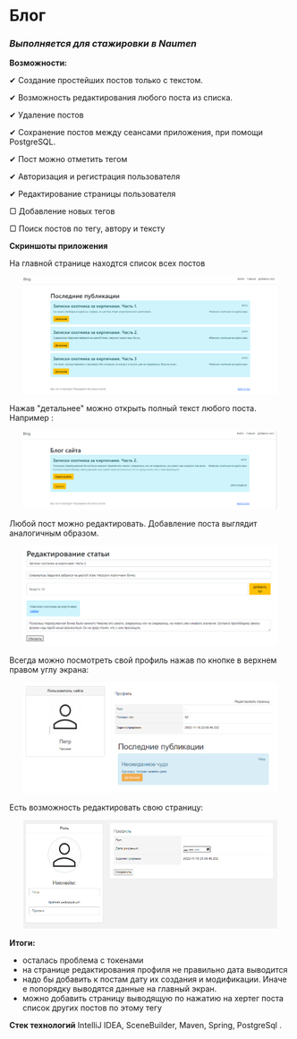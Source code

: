 # **Блог**
### _Выполняется для стажировки в Naumen_

**Возможности:**

✔ Создание простейших постов только с текстом. 

✔ Возможность редактирования любого поста из списка. 

✔ Удаление постов  

✔ Сохранение постов между сеансами приложения, при помощи PostgreSQL.

✔ Пост можно отметить тегом

✔ Авторизация и регистрация пользователя 

✔ Редактирование страницы пользователя

▢ Добавление новых тегов

▢ Поиск постов по тегу, автору и тексту

**Скриншоты приложения**

На главной странице находтся список всех постов
<p align="center"><img  src="./assets_README/home.PNG" width="90%"></p>

Нажав "детальнее" можно открыть полный текст любого поста. Например :
<p align="center"><img  src="./assets_README/post_2.PNG" width="90%"></p>

Любой пост можно редактировать. Добавление поста выглядит аналогичным образом.
<p align="center"><img  src="./assets_README/post_2_edit.PNG" width="90%"></p>

Всегда можно посмотреть свой профиль нажав по кнопке в верхнем правом углу экрана:
<p align="center"><img  src="./assets_README/profile.PNG" width="90%"></p>

Есть возможность редактировать свою страницу:
<p align="center"><img  src="./assets_README/profileEdit.PNG" width="90%"></p>

**Итоги:**
- осталась проблема с токенами
- на странице редактирования профиля не правильно дата выводится
- надо бы добавить к постам дату их создания и модификации. Иначе е попорядку выводятся данные на главный экран.
- можно добавить страницу выводящую по нажатию на хертег поста список других постов по этому тегу

**Стек технологий**
IntelliJ IDEA, SceneBuilder, Maven, Spring, PostgreSql .
